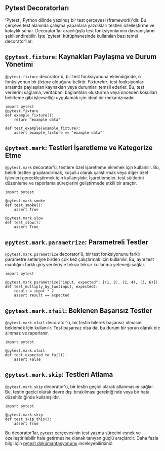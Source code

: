 ## **Pytest Decoratorları**

'Pytest', Python dilinde yazılmış bir test çerçevesi (framework)'dir. Bu çerçeve test alanında çalışma yapanlara yazdıkları testleri özelleştirme ve kolaylık sunar. Decorator'lar aracılığıyla test fonksiyonlarının davranışlarını şekillendirebilir. İşte 'pytest' kütüphanesinde kullanılan bazı temel decorator'lar:

## `@pytest.fixture`: Kaynakları Paylaşma ve Durum Yönetimi

`@pytest.fixture` decorator'ü, bir test fonksiyonuna eklendiğinde, o fonksiyonun bir _fixture_ olduğunu belirtir. _Fixturelar_, test fonksiyonları arasında paylaşılan kaynakları veya durumları temsil ederler. Bu, test verilerini sağlama, veritabanı bağlantıları oluşturma veya önceden koşulları belirleme gibi işlevselliği uygulamak için ideal bir mekanizmadır.
  
    
    import pytest
    @pytest.fixture
    def example_fixture():
        return "example data"
    
    def test_example(example_fixture):
        assert example_fixture == "example data"`
## `@pytest.mark`: Testleri İşaretleme ve Kategorize Etme

`@pytest.mark` decorator'ü, testlere özel işaretleme eklemek için kullanılır. Bu, belirli testleri gruplandırmak, koşullu olarak çalıştırmak veya diğer özel işlevleri gerçekleştirmek için kullanışlıdır. İşaretlemeler, test süitlerini düzenleme ve raporlama süreçlerini geliştirmede etkili bir araçtır.


    import pytest
    
    @pytest.mark.smoke
    def test_smoke():
        assert True
    
    @pytest.mark.slow
    def test_slow():
        assert True 

## `@pytest.mark.parametrize`: Parametreli Testler

`@pytest.mark.parametrize` decorator'ü, bir test fonksiyonunu farklı parametre setleriyle birden çok kez çalıştırmak için kullanılır. Bu, aynı test mantığını farklı giriş verileriyle tekrar tekrar kullanma yeteneği sağlar.

    import pytest
    
    @pytest.mark.parametrize("input, expected", [(1, 2), (2, 4), (3, 6)])
    def test_multiply_by_two(input, expected):
        result = input * 2
        assert result == expected

 

## `@pytest.mark.xfail`: Beklenen Başarısız Testler

`@pytest.mark.xfail` decorator'ü, bir testin bilerek başarısız olmasını beklemek için kullanılır. Test başarısız olsa da, bu durum bir sorun olarak ele alınmaz ve raporlanır.


    import pytest
    
    @pytest.mark.xfail
    def test_expected_to_fail():
        assert False

## `@pytest.mark.skip`: Testleri Atlama

`@pytest.mark.skip` decorator'ü, bir testin geçici olarak atlanmasını sağlar. Bu, testin geçici olarak devre dışı bırakılması gerektiğinde veya bir hata düzeltildiğinde kullanışlıdır.

    import pytest
    
    @pytest.mark.skip
    def test_skip_this():
        assert True

 

Bu decorator'lar, `pytest` çerçevesinin test yazma sürecini esnek ve özelleştirilebilir hale getirmesine olanak tanıyan güçlü araçlardır. Daha fazla bilgi için [pytest dokümantasyonunu](https://docs.pytest.org/en/stable/contents.html) inceleyebilirsiniz.
